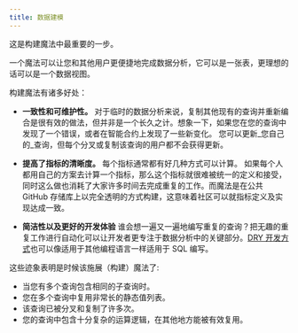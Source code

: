 ```yaml
---
title: 数据建模
---
```


这是构建魔法中最重要的一步。

一个魔法可以让您和其他用户更便捷地完成数据分析，它可以是一张表，更理想的话可以是一个数据视图。

构建魔法有诸多好处：

* **一致性和可维护性。** 对于临时的数据分析来说，复制其他现有的查询并重新编合是很有效的做法，但并非是一个长久之计。想象一下，如果您在您的查询中发现了一个错误，或者在智能合约上发现了一些新变化。 您可以更新_您自己的_查询，但每个分叉或复制该查询的用户都不会获得更新。

* **提高了指标的清晰度。** 每个指标通常都有好几种方式可以计算。 如果每个人都用自己的方案去计算一个指标，那么这个指标就很难被统一的定义和接受，同时这么做也消耗了大家许多时间去完成重复的工作。而魔法是在公共 GitHub 存储库上以完全透明的方式构建，这意味着社区可以就指标定义及实现达成一致。

* **简洁性以及更好的开发体验** 谁会想一遍又一遍地编写重复的查询？把无趣的重复工作进行自动化可以让开发者更专注于数据分析中的关键部分。[DRY 开发方式](https://www.softwareyoga.com/is-your-code-dry-or-wet)也可以像适用于其他编程语言一样适用于 SQL 编写。

这些迹象表明是时候该施展（构建）魔法了:

* 当您有多个查询包含相同的子查询时。
* 您在多个查询中复用非常长的静态值列表。
* 该查询已被分叉和复制了许多次。
* 您的查询中包含十分复杂的运算逻辑，在其他地方能被有效复用。
